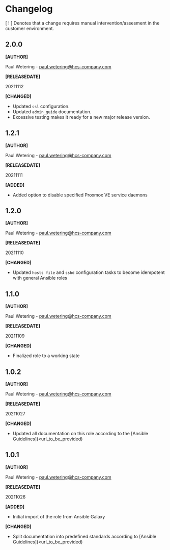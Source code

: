 # Changelog

[ ! ] Denotes that a change requires manual intervention/assesment in the customer environment.

## 2.0.0

**[AUTHOR]**

Paul Wetering - paul.wetering@hcs-company.com

**[RELEASEDATE]**

20211112

**[CHANGED]**

- Updated `ssl` configuration.
- Updated `admin_guide` documentation.
- Excessive testing makes it ready for a new major release version.

## 1.2.1

**[AUTHOR]**

Paul Wetering - paul.wetering@hcs-company.com

**[RELEASEDATE]**

20211111

**[ADDED]**

- Added option to disable specified Proxmox VE service daemons

## 1.2.0

**[AUTHOR]**

Paul Wetering - paul.wetering@hcs-company.com

**[RELEASEDATE]**

20211110

**[CHANGED]**

- Updated `hosts file` and `sshd` configuration tasks to become idempotent with general Ansible roles

## 1.1.0

**[AUTHOR]**

Paul Wetering - paul.wetering@hcs-company.com

**[RELEASEDATE]**

20211109

**[CHANGED]**

- Finalized role to a working state

## 1.0.2

**[AUTHOR]**

Paul Wetering - paul.wetering@hcs-company.com

**[RELEASEDATE]**

20211027

**[CHANGED]**

- Updated all documentation on this role according to the [Ansible Guidelines](<url_to_be_provided)

## 1.0.1

**[AUTHOR]**

Paul Wetering - paul.wetering@hcs-company.com

**[RELEASEDATE]**

20211026

**[ADDED]**

- Initial import of the role from Ansible Galaxy

**[CHANGED]**

- Split documentation into predefined standards according to [Ansible Guidelines](<url_to_be_provided)
